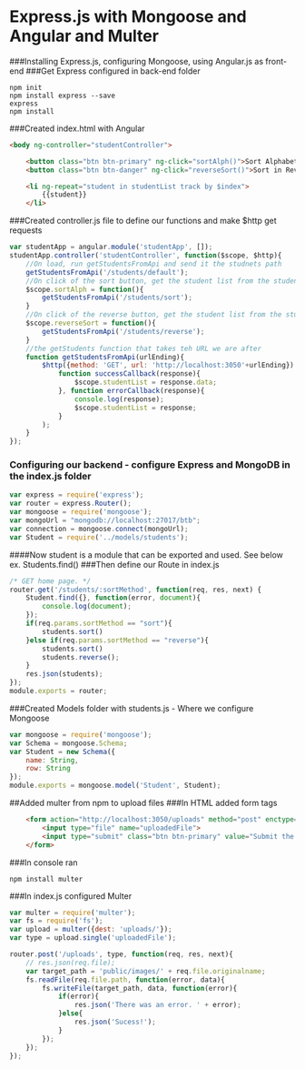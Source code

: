 # Express.js with Mongoose and Angular and Multer
###Installing Express.js, configuring Mongoose, using Angular.js as front-end
###Get Express configured in back-end folder
```
npm init
npm install express --save
express
npm install
```
###Created index.html with Angular
```html
<body ng-controller="studentController">

	<button class="btn btn-primary" ng-click="sortAlph()">Sort Alphabetically</button>
	<button class="btn btn-danger" ng-click="reverseSort()">Sort in Reverse</button>

	<li ng-repeat="student in studentList track by $index">
		{{student}}
	</li>
```
###Created controller.js file to define our functions and make $http get requests
```js
var studentApp = angular.module('studentApp', []);
studentApp.controller('studentController', function($scope, $http){
	//On load, run getStudentsFromApi and send it the studnets path
	getStudentsFromApi('/students/default');	
	//On click of the sort button, get the student list from the students path
	$scope.sortAlph = function(){
		getStudentsFromApi('/students/sort');	
	}
	//On click of the reverse button, get the student list from the studetns/reverse path
	$scope.reverseSort = function(){
		getStudentsFromApi('/students/reverse');
	}
	//the getStudents function that takes teh URL we are after
	function getStudentsFromApi(urlEnding){
		$http({method: 'GET', url: 'http://localhost:3050'+urlEnding}).then(
			function successCallback(response){
				$scope.studentList = response.data;
			}, function errorCallback(response){
				console.log(response);
				$scope.studentList = response;
			}
		);
	}
});
```
### Configuring our backend - configure Express and MongoDB in the index.js folder
```js
var express = require('express');
var router = express.Router();
var mongoose = require('mongoose');
var mongoUrl = "mongodb://localhost:27017/btb";
var connection = mongoose.connect(mongoUrl);
var Student = require('../models/students');
```
####Now student is a module that can be exported and used. See below ex. Students.find()
###Then define our Route in index.js
```js
/* GET home page. */
router.get('/students/:sortMethod', function(req, res, next) {
	Student.find({}, function(error, document){
		console.log(document);
	});
	if(req.params.sortMethod == "sort"){
		students.sort()	
	}else if(req.params.sortMethod == "reverse"){
		students.sort()	
	  	students.reverse();
  	}
  	res.json(students);
});
module.exports = router;
```
###Created Models folder with students.js - Where we configure Mongoose
```js
var mongoose = require('mongoose');
var Schema = mongoose.Schema;
var Student = new Schema({
	name: String,
	row: String
});
module.exports = mongoose.model('Student', Student);
```

##Added multer from npm to upload files
###In HTML added form tags
```html
	<form action="http://localhost:3050/uploads" method="post" enctype="multipart/form-data">
		<input type="file" name="uploadedFile">
		<input type="submit" class="btn btn-primary" value="Submit the file">
	</form>
```
###In console ran
```
npm install multer
```
###In index.js configured Multer
```js
var multer = require('multer');
var fs = require('fs');
var upload = multer({dest: 'uploads/'});
var type = upload.single('uploadedFile');

router.post('/uploads', type, function(req, res, next){
	// res.json(req.file);
	var target_path = 'public/images/' + req.file.originalname;
	fs.readFile(req.file.path, function(error, data){
		fs.writeFile(target_path, data, function(error){
			if(error){
				res.json('There was an error. ' + error);
			}else{
				res.json('Sucess!');
			}
		});
	});
});
```

